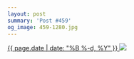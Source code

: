 ```yaml
---
layout: post
summary: 'Post #459'
og_image: 459-1280.jpg
---
```


<p>
 <time>
  <a href="/459">
   {{ page.date | date: "%B %-d, %Y" }}
  </a>
 </time>
 <a href="/459">
  <img data-taken="1/10/2016" sizes="(min-width: 700px) 50vw, calc(100vw - 2rem)" src="{{ site.assets_url }}/459-640.jpg" srcset="{{ site.assets_url }}/459-1280.jpg 1280w, {{ site.assets_url }}/459-960.jpg 960w, {{ site.assets_url }}/459-640.jpg 640w, {{ site.assets_url }}/459-320.jpg 320w"/>
 </a>
</p>
